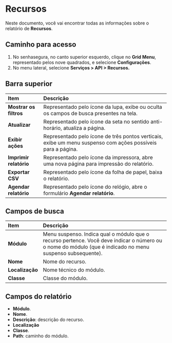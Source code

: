 # Recursos

Neste documento, você vai encontrar todas as informações sobre o relatório de **Recursos**.

## Caminho para acesso

1. No senhasegura, no canto superior esquerdo, clique no **Grid Menu**, representado pelos nove quadrados, e selecione **Configurações**.  
2. No menu lateral, selecione **Serviços \> API \> Recursos.**

## Barra superior

| Item | Descrição |
| :---- | :---- |
| **Mostrar os filtros** | Representado pelo ícone da lupa, exibe ou oculta os campos de busca presentes na tela. |
| **Atualizar** | Representado pelo ícone da seta no sentido anti-horário, atualiza a página. |
| **Exibir ações** | Representado pelo ícone de três pontos verticais, exibe um menu suspenso com ações possíveis para a página. |
| **Imprimir relatório** | Representado pelo ícone da impressora, abre uma nova página para impressão do relatório. |
| **Exportar CSV** | Representado pelo ícone da folha de papel, baixa o relatório. |
| **Agendar relatório** | Representado pelo ícone do relógio, abre o formulário **Agendar relatório**. |

## Campos de busca

| Item | Descrição |
| :---- | :---- |
| **Módulo** | Menu suspenso. Indica qual o módulo que o recurso pertence. Você deve indicar o número ou o nome do módulo (que é indicado no menu suspenso subsequente). |
| **Nome** | Nome do recurso. |
| **Localização** | Nome técnico do módulo. |
| **Classe** | Classe do módulo. |

## Campos do relatório

* **Módulo**.  
* **Nome**.  
* **Descrição**: descrição do recurso.  
* **Localização**  
* **Classe**.  
* **Path**: caminho do módulo.
